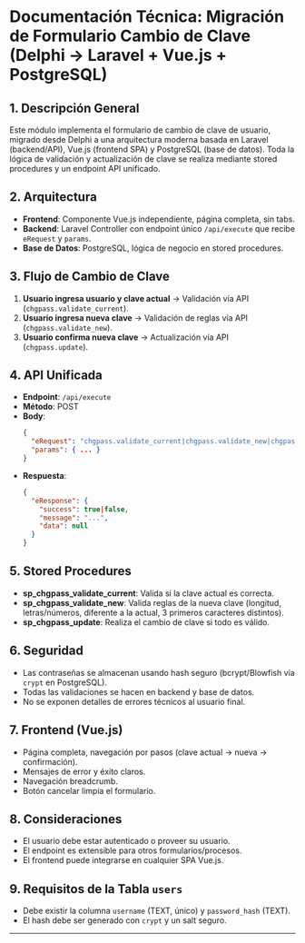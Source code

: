 # Documentación Técnica: Migración de Formulario Cambio de Clave (Delphi → Laravel + Vue.js + PostgreSQL)

## 1. Descripción General
Este módulo implementa el formulario de cambio de clave de usuario, migrado desde Delphi a una arquitectura moderna basada en Laravel (backend/API), Vue.js (frontend SPA) y PostgreSQL (base de datos). Toda la lógica de validación y actualización de clave se realiza mediante stored procedures y un endpoint API unificado.

## 2. Arquitectura
- **Frontend**: Componente Vue.js independiente, página completa, sin tabs.
- **Backend**: Laravel Controller con endpoint único `/api/execute` que recibe `eRequest` y `params`.
- **Base de Datos**: PostgreSQL, lógica de negocio en stored procedures.

## 3. Flujo de Cambio de Clave
1. **Usuario ingresa usuario y clave actual** → Validación vía API (`chgpass.validate_current`).
2. **Usuario ingresa nueva clave** → Validación de reglas vía API (`chgpass.validate_new`).
3. **Usuario confirma nueva clave** → Actualización vía API (`chgpass.update`).

## 4. API Unificada
- **Endpoint**: `/api/execute`
- **Método**: POST
- **Body**:
  ```json
  {
    "eRequest": "chgpass.validate_current|chgpass.validate_new|chgpass.update",
    "params": { ... }
  }
  ```
- **Respuesta**:
  ```json
  {
    "eResponse": {
      "success": true|false,
      "message": "...",
      "data": null
    }
  }
  ```

## 5. Stored Procedures
- **sp_chgpass_validate_current**: Valida si la clave actual es correcta.
- **sp_chgpass_validate_new**: Valida reglas de la nueva clave (longitud, letras/números, diferente a la actual, 3 primeros caracteres distintos).
- **sp_chgpass_update**: Realiza el cambio de clave si todo es válido.

## 6. Seguridad
- Las contraseñas se almacenan usando hash seguro (bcrypt/Blowfish vía `crypt` en PostgreSQL).
- Todas las validaciones se hacen en backend y base de datos.
- No se exponen detalles de errores técnicos al usuario final.

## 7. Frontend (Vue.js)
- Página completa, navegación por pasos (clave actual → nueva → confirmación).
- Mensajes de error y éxito claros.
- Navegación breadcrumb.
- Botón cancelar limpia el formulario.

## 8. Consideraciones
- El usuario debe estar autenticado o proveer su usuario.
- El endpoint es extensible para otros formularios/procesos.
- El frontend puede integrarse en cualquier SPA Vue.js.

## 9. Requisitos de la Tabla `users`
- Debe existir la columna `username` (TEXT, único) y `password_hash` (TEXT).
- El hash debe ser generado con `crypt` y un salt seguro.

---
